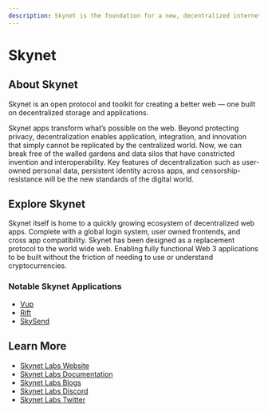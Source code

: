 ```yaml
---
description: Skynet is the foundation for a new, decentralized internet.
---
```


# Skynet

## About Skynet

Skynet is an open protocol and toolkit for creating a better web — one built on decentralized storage and applications.

Skynet apps transform what’s possible on the web. Beyond protecting privacy, decentralization enables application, integration, and innovation that simply cannot be replicated by the centralized world. Now, we can break free of the walled gardens and data silos that have constricted invention and interoperability. Key features of decentralization such as user-owned personal data, persistent identity across apps, and censorship-resistance will be the new standards of the digital world.

## Explore Skynet

Skynet itself is home to a quickly growing ecosystem of decentralized web apps. Complete with a global login system, user owned frontends, and cross app compatibility. Skynet has been designed as a replacement protocol to the world wide web. Enabling fully functional Web 3 applications to be built without the friction of needing to use or understand cryptocurrencies.

### Notable Skynet Applications

* [Vup](skynet/vup.md)
* [Rift](skynet/rift.md)
* [SkySend](skynet/skysend.md)

## Learn More

* [Skynet Labs Website](https://skynetlabs.com)
* [Skynet Labs Documentation](https://docs.skynetlabs.com)
* [Skynet Labs Blogs](https://blog.sia.tech)
* [Skynet Labs Discord](https://discord.gg/SkynetLabs)
* [Skynet Labs Twitter](https://twitter.com/SkynetLabs)
